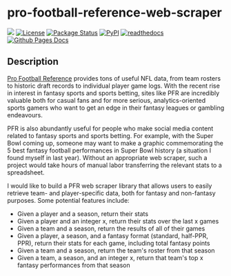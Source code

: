 # pro-football-reference-web-scraper

[![](https://img.shields.io/badge/project-link-green)](https://github.com/mjk2244/pro-football-reference-web-scraper) [![License](https://img.shields.io/github/license/mjk2244/pro-football-reference-web-scraper)](https://opensource.org/licenses/Apache-2.0) [![Package Status](https://img.shields.io/github/actions/workflow/status/mjk2244/pro-football-reference-web-scraper/build.yml)](https://github.com/mjk2244/pro-football-reference-web-scraper/) [![PyPI](https://img.shields.io/pypi/v/pro-football-reference-web-scraper)](https://pypi.org/project/pro-football-reference-web-scraper/)
[![readthedocs](https://img.shields.io/readthedocs/pro-football-reference-web-scraper)](https://pro-football-reference-web-scraper.readthedocs.io/en/latest/) [![Github Pages Docs](https://img.shields.io/badge/docs-gh--pages-blue)](https://mjk2244.github.io/pro-football-reference-web-scraper/)

## Description

[Pro Football Reference](https://www.pro-football-reference.com/) provides tons of useful NFL data, from team rosters to historic draft records to individual player game logs. With the recent rise in interest in fantasy sports and sports betting, sites like PFR are incredibly valuable both for casual fans and for more serious, analytics-oriented sports gamers who want to get an edge in their fantasy leagues or gambling endeavours.  

PFR is also abundantly useful for people who make social media content related to fantasy sports and sports betting. For example, with the Super Bowl coming up, someone may want to make a graphic commemorating the 5 best fantasy football performances in Super Bowl history (a situation I found myself in last year). Without an appropriate web scraper, such a project would take hours of manual labor transferring the relevant stats to a spreadsheet.

I would like to build a PFR web scraper library that allows users to easily retrieve team- and player-specific data, both for fantasy and non-fantasy purposes. Some potential features include:

- Given a player and a season, return their stats
- Given a player and an integer x, return their stats over the last x games
- Given a team and a season, return the results of all of their games
- Given a player, a season, and a fantasy format (standard, half-PPR, PPR), return their stats for each game, including total fantasy points
- Given a team and a season, return the team's roster from that season
- Given a team, a season, and an integer x, return that team's top x fantasy performances from that season
